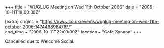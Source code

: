 +++
title = "WUGLUG Meeting on Wed 11th October 2006"
date = "2006-10-11T18:00:00Z"

[extra]
original = "https://uwcs.co.uk/events/wuglug-meeting-on-wed-11th-october-2006-1474488984767/"    
end_time = "2006-10-11T22:00:00Z"
location = "Cafe Xanana"
+++

Cancelled due to Welcome Social.

